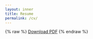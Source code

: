 ```yaml
---
layout: inner
title: Resume 
permalink: /cv/
---
```

{% raw %}
<a href="https://github.com/tpellet/tpellet.github.io/blob/main/Resume_Thomas_PELLET.pdf?raw=true" class="btn btn-primary" download>Download PDF</a>
{% endraw %}
